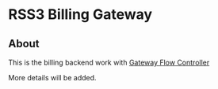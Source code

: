 # RSS3 Billing Gateway

## About

This is the billing backend work with [Gateway Flow Controller](https://github.com/RSS3-Network/gatewayflowcontroller)

More details will be added.
